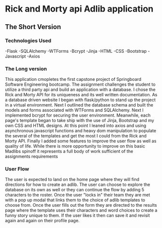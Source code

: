# Rick and Morty api Adlib application

## The Short Version

### Technologies Used

-Flask
-SQLAlchemy
-WTForms
-Bcrypt
-Jinja
-HTML
-CSS
-Bootstrap
-Javascript
-Axios

### The Long version

This application cmopletes the first capstone project of Springboard Software Engineering bootcamp. The assignment
challenges the student to utilize a third party api and build an application with a database. I chose the Rick and Morty API
for its uniqueness and its well written documentation. As a database driven website I began with flask/python to stand up the project in a virtual environment.
Next I outlined the database schema and built the models and forms associated with WTForms and SQLAlchemy. Next I implemented bcrypt for securing the user environment. Meanwhile, each page's template began to take ship with the use of Jinja, Bootstrap and my own CSS and HTML designs. At this point I leaned into axios and using asynchronous javascript functions and heavy dom manipulation to populate the several of the templates and get the most I could from the Rick and Morty API. Finally I added some features to improve the user flow as well as quality of life. While there is more opportunity to improve on this basic Madlibs spinoff it represents a full body of work sufficient of the assignments requirements

### User Flow

The user is expected to land on the home page where they will find directions for how to create an adlib.
The user can choose to explore the database on its own as well or they can continue the flow by adding 5 characters to the roster.
Once the user "locks in" their team they are met with a pop up modal that links them to the choice of adlib templates to choose from.
Once the user fills out the form they are directed to the results page where the template uses their characters and word choices to create a funny story unique to them.
If the user likes it then can save it and revisit again and again on their profile page.

